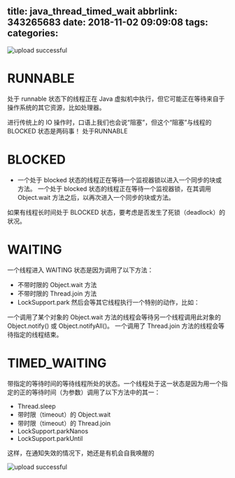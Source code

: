 title: java_thread_timed_wait
abbrlink: 343265683
date: 2018-11-02 09:09:08
tags:
categories:
---




![upload successful](/images/pasted-285.png)


# RUNNABLE

处于 runnable 状态下的线程正在 Java 虚拟机中执行，但它可能正在等待来自于操作系统的其它资源，比如处理器。

进行传统上的 IO 操作时，口语上我们也会说“阻塞”，但这个“阻塞”与线程的 BLOCKED 状态是两码事！
处于RUNNABLE


# BLOCKED
- 一个处于 blocked 状态的线程正在等待一个监视器锁以进入一个同步的块或方法。
一个处于 blocked 状态的线程正在等待一个监视器锁，在其调用 Object.wait 方法之后，以再次进入一个同步的块或方法。

如果有线程长时间处于 BLOCKED 状态，要考虑是否发生了死锁（deadlock）的状况。




# WAITING

一个线程进入 WAITING 状态是因为调用了以下方法：

- 不带时限的 Object.wait 方法
- 不带时限的 Thread.join 方法
- LockSupport.park
然后会等其它线程执行一个特别的动作，比如：

一个调用了某个对象的 Object.wait 方法的线程会等待另一个线程调用此对象的 Object.notify() 或 Object.notifyAll()。
一个调用了 Thread.join 方法的线程会等待指定的线程结束。
 

# TIMED_WAITING

带指定的等待时间的等待线程所处的状态。一个线程处于这一状态是因为用一个指定的正的等待时间（为参数）调用了以下方法中的其一：

- Thread.sleep
- 带时限（timeout）的 Object.wait
- 带时限（timeout）的 Thread.join
- LockSupport.parkNanos
- LockSupport.parkUntil

这样，在通知失效的情况下，她还是有机会自我唤醒的



![upload successful](/images/pasted-284.png)